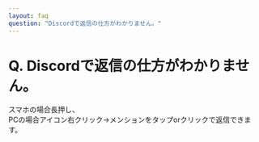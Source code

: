 ```yaml
---
layout: faq
question: "Discordで返信の仕方がわかりません。"
---
```


# Q. Discordで返信の仕方がわかりません。  
スマホの場合長押し、  
PCの場合アイコン右クリック→メンションをタップorクリックで返信できます。  
